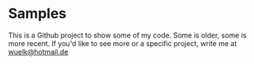 # Samples

This is a Github project to show some of my code. Some is older, some is more recent. If you'd like to see more or a specific project, write me at wuelk@hotmail.de
